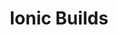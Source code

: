 ---
title: Ionic Builds
type: Construction Site
link: www.ionicbuilds.co.uk
stacks:
- HTML
- CSS
- Javascript
- Design
- Wordpress
- PHP
description: A site built for Bristol-based construction company, Ionic Builds. The site was built for potential customers to be able to visit it and view examples of the work that they have carried out, as well as finding out other information about them.
img: /assets/img/work_ionic-builds.jpg

featured: true
---